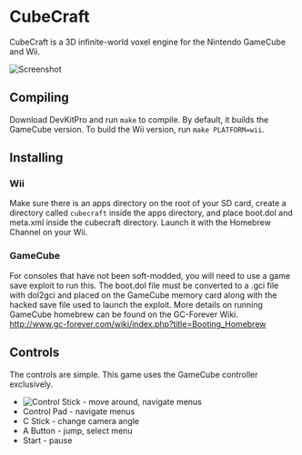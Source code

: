 # CubeCraft
CubeCraft is a 3D infinite-world voxel engine for the Nintendo GameCube and Wii.

![Screenshot](http://i.imgur.com/ZmHaTfp.png)

## Compiling
Download DevKitPro and run `make` to compile. By default, it builds the GameCube version. To build the Wii version, run `make PLATFORM=wii`.

## Installing
### Wii
Make sure there is an apps directory on the root of your SD card, create a directory called `cubecraft` inside the apps directory, and place boot.dol and meta.xml inside the cubecraft directory. Launch it with the Homebrew Channel on your Wii.
### GameCube
For consoles that have not been soft-modded, you will need to use a game save exploit to run this. The boot.dol file must be converted to a .gci file with dol2gci and placed on the GameCube memory card along with the hacked save file used to launch the exploit. More details on running GameCube homebrew can be found on the GC-Forever Wiki. <http://www.gc-forever.com/wiki/index.php?title=Booting_Homebrew>

## Controls
The controls are simple. This game uses the GameCube controller exclusively.
* ![Control Stick](http://www.ssbwiki.com/images/c/c4/ButtonIcon-GCN-Control_Stick.png) - move around, navigate menus
* Control Pad - navigate menus
* C Stick - change camera angle
* A Button - jump, select menu
* Start - pause
